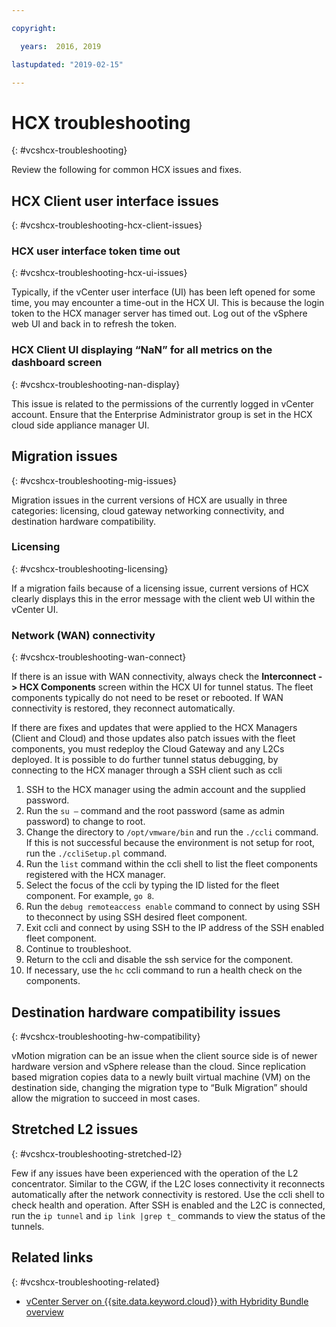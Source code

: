 ```yaml
---

copyright:

  years:  2016, 2019

lastupdated: "2019-02-15"

---
```


# HCX troubleshooting
{: #vcshcx-troubleshooting}

Review the following for common HCX issues and fixes.

## HCX Client user interface issues
{: #vcshcx-troubleshooting-hcx-client-issues}

### HCX user interface token time out
{: #vcshcx-troubleshooting-hcx-ui-issues}

Typically, if the vCenter user interface (UI) has been left opened for some time, you may encounter a time-out in the HCX UI. This is because the login token to the HCX manager server has timed out. Log out of the vSphere web UI and back in to refresh the token.

### HCX Client UI displaying “NaN” for all metrics on the dashboard screen
{: #vcshcx-troubleshooting-nan-display}

This issue is related to the permissions of the currently logged in vCenter account. Ensure that the Enterprise Administrator group is set in the HCX cloud side appliance manager UI.

## Migration issues
{: #vcshcx-troubleshooting-mig-issues}

Migration issues in the current versions of HCX are usually in three categories: licensing, cloud gateway networking connectivity, and destination hardware compatibility.

### Licensing
{: #vcshcx-troubleshooting-licensing}

If a migration fails because of a licensing issue, current versions of HCX clearly displays this in the error message with the client web UI within the vCenter UI.

### Network (WAN) connectivity
{: #vcshcx-troubleshooting-wan-connect}

If there is an issue with WAN connectivity, always check the **Interconnect -> HCX Components** screen
within the HCX UI for tunnel status. The fleet components typically do not need to be reset or rebooted. If WAN connectivity is restored, they reconnect automatically.

If there are fixes and updates that were applied to the HCX Managers (Client and Cloud) and those updates also patch issues with the fleet components, you must redeploy the Cloud Gateway and any L2Cs deployed. It is possible to do further tunnel status debugging, by connecting to the HCX manager through a SSH client such as ccli  

1. SSH to the HCX manager using the admin account and the supplied password.
2. Run the `su –` command and the root password (same as admin password) to change to root.
3. Change the directory to `/opt/vmware/bin` and run the `./ccli` command. If this is not successful because the environment is not setup for root, run the `./ccliSetup.pl` command.
4. Run the `list` command within the ccli shell to list the fleet components registered with the HCX manager.
5. Select the focus of the ccli by typing the ID listed for the fleet component. For example, `go 8`.
6. Run the `debug remoteaccess enable` command to connect by using SSH to theconnect by using SSH desired fleet component.
7. Exit ccli and connect by using SSH to the IP address of the SSH enabled fleet component.
9. Continue to troubleshoot.
10. Return to the ccli and disable the ssh service for the component.
11. If necessary, use the `hc` ccli command to run a health check on the components.

## Destination hardware compatibility issues
{: #vcshcx-troubleshooting-hw-compatibility}

vMotion migration can be an issue when the client source side is of newer hardware version and vSphere release than the cloud. Since replication based migration copies data to a newly built virtual machine (VM) on the destination side, changing the migration type to “Bulk Migration” should allow the migration to succeed in most cases.

## Stretched L2 issues
{: #vcshcx-troubleshooting-stretched-l2}

Few if any issues have been experienced with the operation of the L2 concentrator. Similar to the CGW, if the L2C loses connectivity it reconnects automatically after the network connectivity is restored. Use the ccli shell to check health and operation. After SSH is enabled and the L2C is connected, run the `ip tunnel` and `ip link |grep t_` commands to view the status of the tunnels.

## Related links
{: #vcshcx-troubleshooting-related}

* [vCenter Server on {{site.data.keyword.cloud}} with Hybridity Bundle
overview](/docs/services/vmwaresolutions/archiref/vcs?topic=vmware-solutions-vcs-hybridity-intro)   
